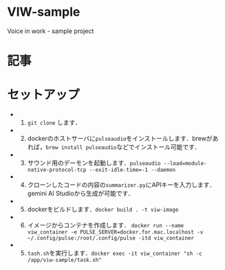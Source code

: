 # VIW-sample
Voice in work - sample project

# 記事

# セットアップ
- 1. `git clone` します．
- 2. dockerのホストサーバに`pulseaudio`をインストールします．brewがあれば，`brew install pulseaudio`などでインストール可能です．
- 3. サウンド用のデーモンを起動します．`pulseaudio --load=module-native-protocol-tcp --exit-idle-time=-1 --daemon`
- 4. クローンしたコードの内容の`summarizer.py`にAPIキーを入力します．gemini AI Studioから生成が可能です．
- 5. dockerをビルドします．`docker build . -t viw-image`
- 6. イメージからコンテナを作成します． `docker run --name viw_container -e PULSE_SERVER=docker.for.mac.localhost -v ~/.config/pulse:/root/.config/pulse -itd viw_container`
- 5. `tash.sh`を実行します．`docker exec -it viw_container "sh -c /app/viw-sample/task.sh"`
